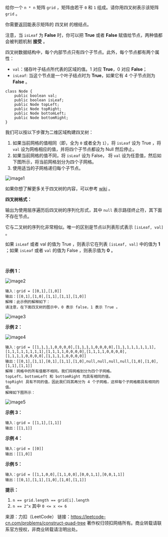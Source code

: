 给你一个 ```n * n``` 矩阵 ```grid``` ，矩阵由若干 ```0``` 和 ```1``` 组成。请你用四叉树表示该矩阵 ```grid``` 。

你需要返回能表示矩阵的 四叉树 的根结点。

注意，当 ```isLeaf``` 为 **False** 时，你可以把 **True** 或者 **False** 赋值给节点，两种值都会被判题机制 **接受** 。

四叉树数据结构中，每个内部节点只有四个子节点。此外，每个节点都有两个属性：

* ```val```：储存叶子结点所代表的区域的值。1 对应 **True**，0 对应 **False**；
* ```isLeaf```: 当这个节点是一个叶子结点时为 **True**，如果它有 4 个子节点则为 **False** 。

```
class Node {
    public boolean val;
    public boolean isLeaf;
    public Node topLeft;
    public Node topRight;
    public Node bottomLeft;
    public Node bottomRight;
}
```
我们可以按以下步骤为二维区域构建四叉树：

1. 如果当前网格的值相同（即，全为 ```0``` 或者全为 ```1```），将 ```isLeaf``` 设为 True ，将 ```val``` 设为网格相应的值，并将四个子节点都设为 Null 然后停止。
2. 如果当前网格的值不同，将 ```isLeaf``` 设为 False， 将 ```val``` 设为任意值，然后如下图所示，将当前网格划分为四个子网格。
3. 使用适当的子网格递归每个子节点。

![image1](https://github.com/Zhenghao-Liu/LeetCode_problem-and-solution/blob/master/0427.建立四叉树/new_top.png)

如果你想了解更多关于四叉树的内容，可以参考 [wiki](https://en.wikipedia.org/wiki/Quadtree) 。

**四叉树格式：**

输出为使用层序遍历后四叉树的序列化形式，其中 ```null``` 表示路径终止符，其下面不存在节点。

它与二叉树的序列化非常相似。唯一的区别是节点以列表形式表示 ```[isLeaf, val]``` 。

如果 ```isLeaf``` 或者 val 的值为 True ，则表示它在列表 ```[isLeaf, val]``` 中的值为 **1** ；如果 ```isLeaf``` 或者 ```val``` 的值为 False ，则表示值为 **0** 。

 

**示例 1：**

![image2](https://github.com/Zhenghao-Liu/LeetCode_problem-and-solution/blob/master/0427.建立四叉树/grid1.png)

```
输入：grid = [[0,1],[1,0]]
输出：[[0,1],[1,0],[1,1],[1,1],[1,0]]
解释：此示例的解释如下：
请注意，在下面四叉树的图示中，0 表示 false，1 表示 True 。
```
![image3](https://github.com/Zhenghao-Liu/LeetCode_problem-and-solution/blob/master/0427.建立四叉树/e1tree.png)

**示例 2：**

![image4](https://github.com/Zhenghao-Liu/LeetCode_problem-and-solution/blob/master/0427.建立四叉树/e2mat.png)
```
输入：grid = [[1,1,1,1,0,0,0,0],[1,1,1,1,0,0,0,0],[1,1,1,1,1,1,1,1],[1,1,1,1,1,1,1,1],[1,1,1,1,0,0,0,0],[1,1,1,1,0,0,0,0],[1,1,1,1,0,0,0,0],[1,1,1,1,0,0,0,0]]
输出：[[0,1],[1,1],[0,1],[1,1],[1,0],null,null,null,null,[1,0],[1,0],[1,1],[1,1]]
解释：网格中的所有值都不相同。我们将网格划分为四个子网格。
topLeft，bottomLeft 和 bottomRight 均具有相同的值。
topRight 具有不同的值，因此我们将其再分为 4 个子网格，这样每个子网格都具有相同的值。
解释如下图所示：
```
![image5](https://github.com/Zhenghao-Liu/LeetCode_problem-and-solution/blob/master/0427.建立四叉树/e2tree.png)

**示例 3：**
```
输入：grid = [[1,1],[1,1]]
输出：[[1,1]]
```
**示例 4：**
```
输入：grid = [[0]]
输出：[[1,0]]
```
**示例 5：**
```
输入：grid = [[1,1,0,0],[1,1,0,0],[0,0,1,1],[0,0,1,1]]
输出：[[0,1],[1,1],[1,0],[1,0],[1,1]]
```

**提示：**

1. ```n == grid.length == grid[i].length```
2. ```n == 2^x``` 其中 ```0 <= x <= 6```

来源：力扣（LeetCode）
链接：https://leetcode-cn.com/problems/construct-quad-tree
著作权归领扣网络所有。商业转载请联系官方授权，非商业转载请注明出处。
